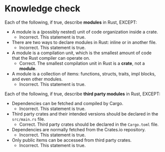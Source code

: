 # Knowledge check

Each of the following, if true, describe **modules** in Rust, EXCEPT:

- A module is a (possibly nested) unit of code organization inside a crate.
  - Incorrect. This statement is true.
- There are two ways to declare modules in Rust: inline or in another file.
  - Incorrect. This statement is true.
- A module is a compilation unit, which is the smallest amount of code that the Rust compiler can operate on.
  - Correct. The smallest compilation unit in Rust is a **crate**, not a **module**.
- A module is a collection of items: functions, structs, traits, impl blocks, and even other modules.
  - Incorrect. This statement is true.


Each of the following, if true, describe **third party modules** in Rust, EXCEPT:

- Dependencies can be fetched and compiled by Cargo.
  - Incorrect. This statement is true.
- Third party crates and their intended versions should be declared in the `src/main.rs` file.
  - Correct. Third party crates should be declared in the `Cargo.toml` file.
- Dependencies are normally fetched from the Crates.io repository.
  - Incorrect. This statement is true.
- Only public items can be accessed from third party crates.
  - Incorrect. This statement is true.
